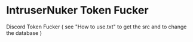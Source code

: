 # IntruserNuker Token Fucker
 Discord Token Fucker ( see "How to use.txt" to get the src and to change the database )
